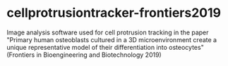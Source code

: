 # cellprotrusiontracker-frontiers2019
Image analysis software used for cell protrusion tracking in the paper "Primary human osteoblasts cultured in a 3D microenvironment create a unique representative model of their differentiation into osteocytes" (Frontiers in Bioengineering and Biotechnology 2019)
